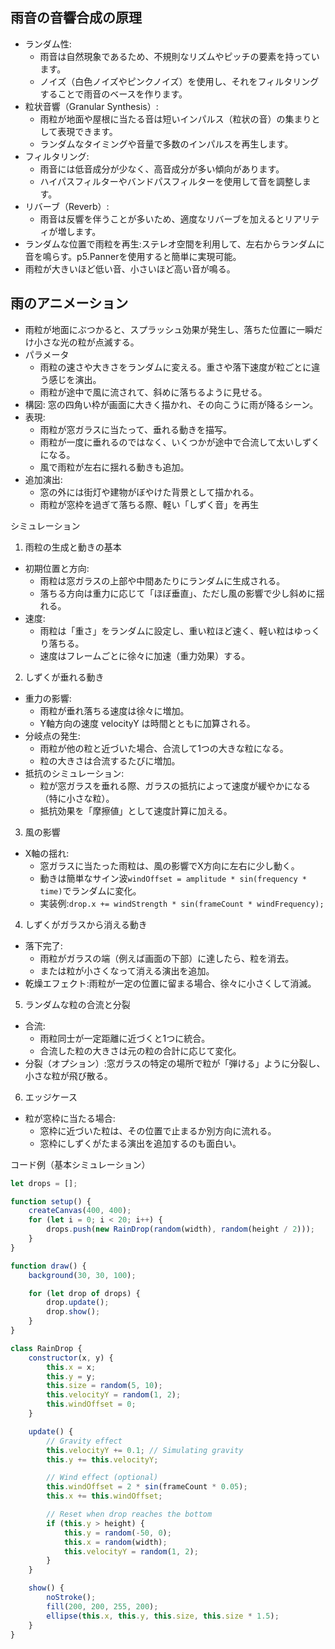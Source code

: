 ## 雨音の音響合成の原理
- ランダム性:
	- 雨音は自然現象であるため、不規則なリズムやピッチの要素を持っています。
	- ノイズ（白色ノイズやピンクノイズ）を使用し、それをフィルタリングすることで雨音のベースを作ります。
- 粒状音響（Granular Synthesis）:
	- 雨粒が地面や屋根に当たる音は短いインパルス（粒状の音）の集まりとして表現できます。
	- ランダムなタイミングや音量で多数のインパルスを再生します。
- フィルタリング:
	- 雨音には低音成分が少なく、高音成分が多い傾向があります。
	- ハイパスフィルターやバンドパスフィルターを使用して音を調整します。
- リバーブ（Reverb）:
	- 雨音は反響を伴うことが多いため、適度なリバーブを加えるとリアリティが増します。
- ランダムな位置で雨粒を再生:ステレオ空間を利用して、左右からランダムに音を鳴らす。p5.Pannerを使用すると簡単に実現可能。
- 雨粒が大きいほど低い音、小さいほど高い音が鳴る。

## 雨のアニメーション
- 雨粒が地面にぶつかると、スプラッシュ効果が発生し、落ちた位置に一瞬だけ小さな光の粒が点滅する。
- パラメータ
	- 雨粒の速さや大きさをランダムに変える。重さや落下速度が粒ごとに違う感じを演出。
	- 雨粒が途中で風に流されて、斜めに落ちるように見せる。
- 構図: 窓の四角い枠が画面に大きく描かれ、その向こうに雨が降るシーン。
- 表現:
	- 雨粒が窓ガラスに当たって、垂れる動きを描写。
	- 雨粒が一度に垂れるのではなく、いくつかが途中で合流して太いしずくになる。
	- 風で雨粒が左右に揺れる動きも追加。
- 追加演出:
	- 窓の外には街灯や建物がぼやけた背景として描かれる。
	- 雨粒が窓枠を過ぎて落ちる際、軽い「しずく音」を再生
	
シミュレーション
1. 雨粒の生成と動きの基本
- 初期位置と方向:
	- 雨粒は窓ガラスの上部や中間あたりにランダムに生成される。
	- 落ちる方向は重力に応じて「ほぼ垂直」、ただし風の影響で少し斜めに揺れる。
- 速度:
	- 雨粒は「重さ」をランダムに設定し、重い粒ほど速く、軽い粒はゆっくり落ちる。
	- 速度はフレームごとに徐々に加速（重力効果）する。

2. しずくが垂れる動き
- 重力の影響:
	- 雨粒が垂れ落ちる速度は徐々に増加。
	- Y軸方向の速度 velocityY は時間とともに加算される。
- 分岐点の発生:
	- 雨粒が他の粒と近づいた場合、合流して1つの大きな粒になる。
	- 粒の大きさは合流するたびに増加。
- 抵抗のシミュレーション:
	- 粒が窓ガラスを垂れる際、ガラスの抵抗によって速度が緩やかになる（特に小さな粒）。
	- 抵抗効果を「摩擦値」として速度計算に加える。

3. 風の影響
- X軸の揺れ:
	- 窓ガラスに当たった雨粒は、風の影響でX方向に左右に少し動く。
	- 動きは簡単なサイン波`windOffset = amplitude * sin(frequency * time)`でランダムに変化。
	- 実装例:`drop.x += windStrength * sin(frameCount * windFrequency);`

4. しずくがガラスから消える動き
- 落下完了:
	- 雨粒がガラスの端（例えば画面の下部）に達したら、粒を消去。
	- または粒が小さくなって消える演出を追加。
- 乾燥エフェクト:雨粒が一定の位置に留まる場合、徐々に小さくして消滅。

5. ランダムな粒の合流と分裂
- 合流:
	- 雨粒同士が一定距離に近づくと1つに統合。
	- 合流した粒の大きさは元の粒の合計に応じて変化。
- 分裂（オプション）:窓ガラスの特定の場所で粒が「弾ける」ように分裂し、小さな粒が飛び散る。

6. エッジケース
- 粒が窓枠に当たる場合:
	- 窓枠に近づいた粒は、その位置で止まるか別方向に流れる。
	- 窓枠にしずくがたまる演出を追加するのも面白い。

コード例（基本シミュレーション）
```js
let drops = [];

function setup() {
	createCanvas(400, 400);
	for (let i = 0; i < 20; i++) {
		drops.push(new RainDrop(random(width), random(height / 2)));
	}
}

function draw() {
	background(30, 30, 100);

	for (let drop of drops) {
		drop.update();
		drop.show();
	}
}

class RainDrop {
	constructor(x, y) {
		this.x = x;
		this.y = y;
		this.size = random(5, 10);
		this.velocityY = random(1, 2);
		this.windOffset = 0;
	}

	update() {
		// Gravity effect
		this.velocityY += 0.1; // Simulating gravity
		this.y += this.velocityY;

		// Wind effect (optional)
		this.windOffset = 2 * sin(frameCount * 0.05);
		this.x += this.windOffset;

		// Reset when drop reaches the bottom
		if (this.y > height) {
			this.y = random(-50, 0);
			this.x = random(width);
			this.velocityY = random(1, 2);
		}
	}

	show() {
		noStroke();
		fill(200, 200, 255, 200);
		ellipse(this.x, this.y, this.size, this.size * 1.5);
	}
}
```
